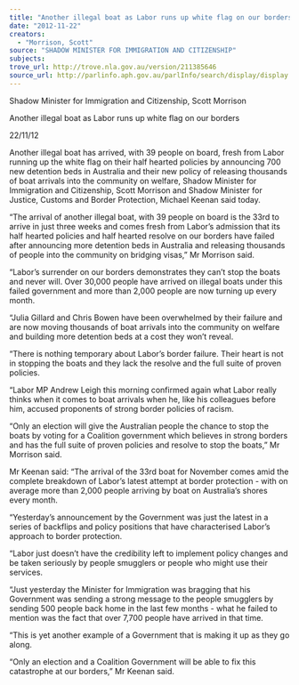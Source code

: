 ```yaml
---
title: "Another illegal boat as Labor runs up white flag on our borders"
date: "2012-11-22"
creators:
  - "Morrison, Scott"
source: "SHADOW MINISTER FOR IMMIGRATION AND CITIZENSHIP"
subjects:
trove_url: http://trove.nla.gov.au/version/211385646
source_url: http://parlinfo.aph.gov.au/parlInfo/search/display/display.w3p;query=Id%3A%22media/pressrel/2062862%22
---
```


 Shadow Minister for Immigration and Citizenship, Scott Morrison 

 Another illegal boat as Labor runs up white flag on our  borders 

 22/11/12 

 Another illegal boat has arrived, with 39 people on board, fresh from Labor running up the white flag  on their half hearted policies by announcing 700 new detention beds in Australia and their new  policy of releasing thousands of boat arrivals into the community on welfare, Shadow Minister for  Immigration and Citizenship, Scott Morrison and Shadow Minister for Justice, Customs and Border  Protection, Michael Keenan said today. 

 “The arrival of another illegal boat, with 39 people on board is the 33rd to arrive in just three weeks  and comes fresh from Labor’s admission that its half hearted policies and half hearted resolve on our  borders have failed after announcing more detention beds in Australia and releasing thousands of  people into the community on bridging visas,” Mr Morrison said. 

 “Labor’s surrender on our borders demonstrates they can’t stop the boats and never will. Over  30,000 people have arrived on illegal boats under this failed government and more than 2,000  people are now turning up every month. 

 “Julia Gillard and Chris Bowen have been overwhelmed by their failure and are now moving  thousands of boat arrivals into the community on welfare and building more detention beds at a  cost they won’t reveal. 

 “There is nothing temporary about Labor’s border failure. Their heart is not in stopping the boats  and they lack the resolve and the full suite of proven policies. 

 “Labor MP Andrew Leigh this morning confirmed again what Labor really thinks when it comes to  boat arrivals when he, like his colleagues before him, accused proponents of strong border policies  of racism. 

 “Only an election will give the Australian people the chance to stop the boats by voting for a  Coalition government which believes in strong borders and has the full suite of proven policies and  resolve to stop the boats,” Mr Morrison said. 

 Mr Keenan said: “The arrival of the 33rd boat for November comes amid the complete breakdown of  Labor’s latest attempt at border protection - with on average more than 2,000 people arriving by  boat on Australia’s shores every month. 

 “Yesterday’s announcement by the Government was just the latest in a series of backflips and policy  positions that have characterised Labor’s approach to border protection. 

 “Labor just doesn’t have the credibility left to implement policy changes and be taken seriously by  people smugglers or people who might use their services. 

 “Just yesterday the Minister for Immigration was bragging that his Government was sending a strong  message to the people smugglers by sending 500 people back home in the last few months - what  he failed to mention was the fact that over 7,700 people have arrived in that time. 

 “This is yet another example of a Government that is making it up as they go along. 

 “Only an election and a Coalition Government will be able to fix this catastrophe at our borders,” Mr  Keenan said. 

 

